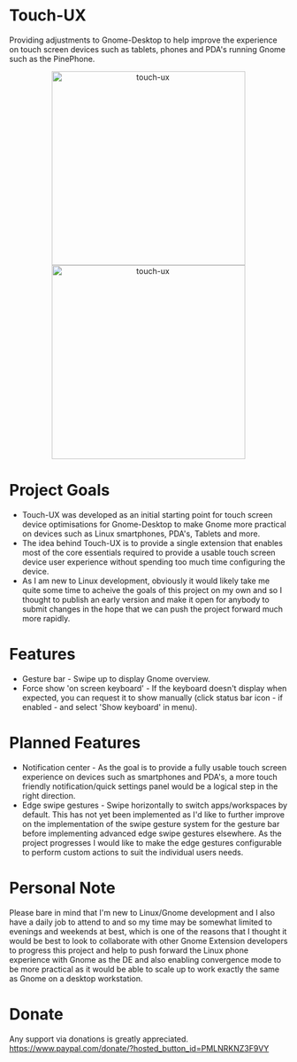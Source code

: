# Touch-UX
Providing adjustments to Gnome-Desktop to help improve the experience on touch screen devices such as tablets, phones and PDA's running Gnome such as the PinePhone.

<p align="center">
  <img src="https://i.ibb.co/fr8gx6B/Screenshot-from-2022-05-31-11-15-52.png" width="350" title="touch-ux">
  <img src="https://i.ibb.co/syvmj6g/Screenshot-from-2022-05-31-11-18-47.png" width="350" title="touch-ux">
</p>

# Project Goals
* Touch-UX was developed as an initial starting point for touch screen device optimisations for Gnome-Desktop to make Gnome more practical on devices such as Linux smartphones, PDA's, Tablets and more.
* The idea behind Touch-UX is to provide a single extension that enables most of the core essentials required to provide a usable touch screen device user experience without spending too much time configuring the device.
* As I am new to Linux development, obviously it would likely take me quite some time to acheive the goals of this project on my own and so I thought to publish an early version and make it open for anybody to submit changes in the hope that we can push the project forward much more rapidly.

# Features
* Gesture bar - Swipe up to display Gnome overview.
* Force show 'on screen keyboard' - If the keyboard doesn't display when expected, you can request it to show manually (click status bar icon - if enabled - and select 'Show keyboard' in menu).

# Planned Features
* Notification center - As the goal is to provide a fully usable touch screen experience on devices such as smartphones and PDA's, a more touch friendly notification/quick settings panel would be a logical step in the right direction.
* Edge swipe gestures - Swipe horizontally to switch apps/workspaces by default. This has not yet been implemented as I'd like to further improve on the implementation of the swipe gesture system for the gesture bar before implementing advanced edge swipe gestures elsewhere. As the project progresses I would like to make the edge gestures configurable to perform custom actions to suit the individual users needs.

# Personal Note
Please bare in mind that I'm new to Linux/Gnome development and I also have a daily job to attend to and so my time may be somewhat limited to evenings and weekends at best, which is one of the reasons that I thought it would be best to look to collaborate with other Gnome Extension developers to progress this project and help to push forward the Linux phone experience with Gnome as the DE and also enabling convergence mode to be more practical as it would be able to scale up to work exactly the same as Gnome on a desktop workstation.

# Donate
Any support via donations is greatly appreciated.
https://www.paypal.com/donate/?hosted_button_id=PMLNRKNZ3F9VY
